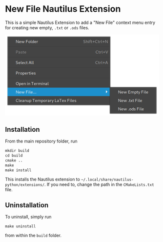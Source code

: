 # New File Nautilus Extension

This is a simple Nautilus Extension to add a "New File" context menu entry for creating new empty, ``.txt`` or ``.ods`` files.

![](https://github.com/MaxSchambach/github-binaries/blob/master/nautilus-new-file.png)

## Installation

From the main repository folder, run

    mkdir build
    cd build
    cmake ..
    make
    make install
    
This installs the Nautilus extension to ``~/.local/share/nautilus-python/extensions/``.
If you need to, change the path in the `CMakeLists.txt` file.

## Uninstallation

To uninstall, simply run

    make uninstall
   
from within the `build` folder. 
